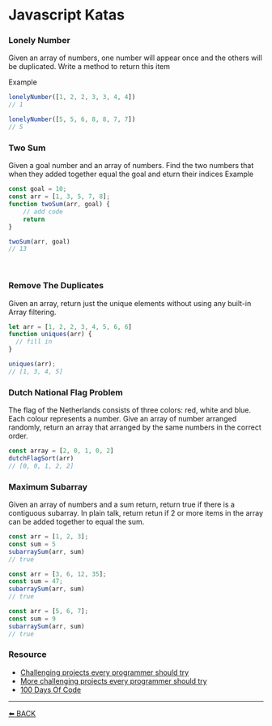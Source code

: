 # Javascript Katas

### Lonely Number

Given an array of numbers, one number will appear once and the others will be duplicated.  Write a method to return this item  

Example
```javascript
lonelyNumber([1, 2, 2, 3, 3, 4, 4])
// 1

lonelyNumber([5, 5, 6, 8, 8, 7, 7])
// 5
```

### Two Sum

Given a goal number and an array of numbers.  Find the two numbers that when they added together equal the goal and eturn their indices 
Example
```javascript
const goal = 10;
const arr = [1, 3, 5, 7, 8];
function twoSum(arr, goal) {
    // add code
    return
}

twoSum(arr, goal)
// 13 
```
​
### Remove The Duplicates

Given an array, return just the unique elements without using any built-in Array filtering. 

```javascript
let arr = [1, 2, 2, 3, 4, 5, 6, 6]
function uniques(arr) {
  // fill in
}

uniques(arr);
// [1, 3, 4, 5]
```

### Dutch National Flag Problem

The flag of the Netherlands consists of three colors: red, white and blue.  Each colour represents a number.  Give an array of number arranged randomly, return an array that arranged by the same numbers in the correct order.

```javascript
const array = [2, 0, 1, 0, 2]
dutchFlagSort(arr)
// [0, 0, 1, 2, 2]
```

### Maximum Subarray

Given an array of numbers and a sum return, return true if there is a contiguous subarray.  In plain talk, return retun if 2 or more items in the array can be added together to equal the sum.  

```javascript
const arr = [1, 2, 3];
const sum = 5
subarraySum(arr, sum)
// true

const arr = [3, 6, 12, 35];
const sum = 47; 
subarraySum(arr, sum)
// true

const arr = [5, 6, 7];
const sum = 9
subarraySum(arr, sum)
// true
```

### Resource

- [Challenging projects every programmer should try](http://web.eecs.utk.edu/~azh/blog/challengingprojects.html)
- [More challenging projects every programmer should try](http://web.eecs.utk.edu/~azh/blog/morechallengingprojects.html)
- [100 Days Of Code](https://www.100daysofcode.com/)

---
[:arrow_left: BACK](../README.md)
